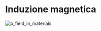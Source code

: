 # Induzione magnetica  

![b_field_in_materials](https://user-images.githubusercontent.com/7195133/221428064-2f1f2fff-e2fd-4e35-8c70-7f6d5c04fd2f.jpg)  

